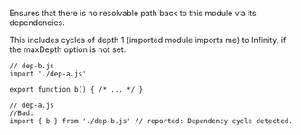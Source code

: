 Ensures that there is no resolvable path back to this module via its dependencies.

This includes cycles of depth 1 (imported module imports me) to Infinity, if the maxDepth option is not set.

```
// dep-b.js
import './dep-a.js'

export function b() { /* ... */ }

// dep-a.js
//Bad:
import { b } from './dep-b.js' // reported: Dependency cycle detected.
```
